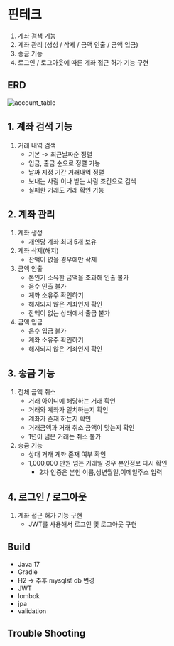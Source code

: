 # 핀테크 
1. 계좌 검색 기능
2. 계좌 관리 (생성 / 삭제 / 금액 인출 / 금액 입금)
3. 송금 기능
4. 로그인 / 로그아웃에 따른 계좌 접근 허가 기능 구현

## ERD

![account_table](https://github.com/ramyo564/Spring-Account-Z/assets/103474568/d40e55ff-4abe-42a8-b1da-c7c5e5e92b84)


## 1. 계좌 검색 기능
1. 거래 내역 검색 
   - 기본 -> 최근날짜순 정렬
   - 입금, 출금 순으로 정렬 기능
   - 날짜 지정 기간 거래내역 정렬
   - 보내는 사람 이나 받는 사람 조건으로 검색
   - 실패한 거래도 거래 확인 가능
  
## 2. 계좌 관리
1. 계좌 생성
    - 개인당 계좌 최대 5개 보유
2. 계좌 삭제(해지)
    - 잔액이 없을 경우에만 삭제
4. 금액 인출
    - 본인기 소유한 금액을 초과해 인출 불가
    - 음수 인출 불가
    - 계좌 소유주 확인하기
    - 해지되지 않은 계좌인지 확인
    - 잔액이 없는 상태에서 출금 불가
5. 금액 입금
    - 음수 입금 불가
    - 계좌 소유주 확인하기
    - 해지되지 않은 계좌인지 확인
      

## 3. 송금 기능
1. 전체 금액 취소
    - 거래 아이디에 해당하는 거래 확인
    - 거래와 계좌가 일치하는지 확인
    - 계좌가 존재 하는지 확인 
    - 거래금액과 거래 취소 금액이 맞는지 확인
    - 1년이 넘은 거래는 취소 불가
2. 송금 기능
    - 상대 거래 계좌 존재 여부 확인
    - 1,000,000 만원 넘는 거래일 경우 본인정보 다시 확인
      - 2차 인증은 본인 이름,생년월일,이메일주소 입력

## 4. 로그인 / 로그아웃
1. 계좌 접근 허가 기능 구현
    - JWT를 사용해서 로그인 및 로그아웃 구현

## Build
- Java 17
- Gradle
- H2 -> 추후 mysql로 db 변경
- JWT
- lombok
- jpa
- validation

## Trouble Shooting
